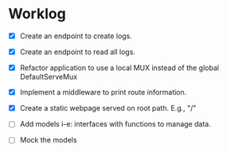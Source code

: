 # Worklog

- [x] Create an endpoint to create logs.
- [x] Create an endpoint to read all logs.
- [x] Refactor application to use a local MUX instead of the global DefaultServeMux
- [x] Implement a middleware to print route information.
- [x] Create a static webpage served on root path. E.g., "/"
- [ ] Add models i-e: interfaces with functions to manage data.
- [ ] Mock the models

